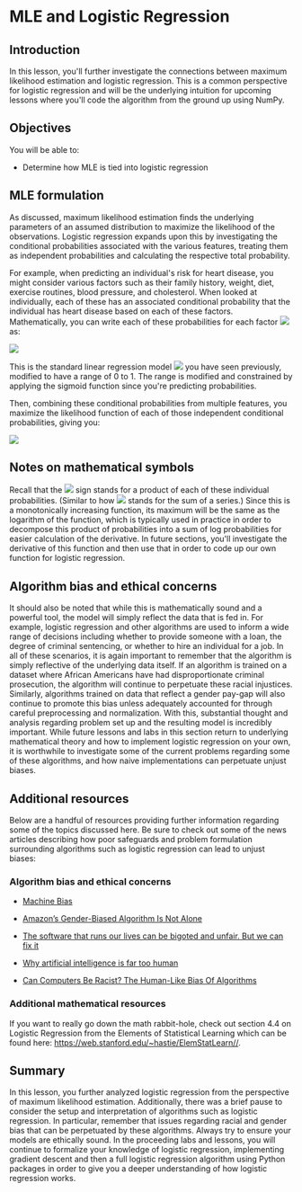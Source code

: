 # MLE and Logistic Regression

## Introduction

In this lesson, you'll further investigate the connections between maximum likelihood estimation and logistic regression. This is a common perspective for logistic regression and will be the underlying intuition for upcoming lessons where you'll code the algorithm from the ground up using NumPy.

## Objectives

You will be able to: 

- Determine how MLE is tied into logistic regression 

## MLE formulation

As discussed, maximum likelihood estimation finds the underlying parameters of an assumed distribution to maximize the likelihood of the observations. Logistic regression expands upon this by investigating the conditional probabilities associated with the various features, treating them as independent probabilities and calculating the respective total probability.  

For example, when predicting an individual's risk for heart disease, you might consider various factors such as their family history, weight, diet, exercise routines, blood pressure, and cholesterol. When looked at individually, each of these has an associated conditional probability that the individual has heart disease based on each of these factors. Mathematically, you can write each of these probabilities for each factor <img src="https://render.githubusercontent.com/render/math?math=X"> as:

<img src="https://render.githubusercontent.com/render/math?math=\pi_i = Pr(Y_i = 1|X_i = x_i) = \dfrac{\text{exp}(\beta_0 %2B \beta_1 x_i)}{1 %2B \text{exp}(\beta_0 %2B \beta_1 x_i)}">

This is the standard linear regression model <img src="https://render.githubusercontent.com/render/math?math=(\beta_0%2B\beta_1 x_i)"> you have seen previously, modified to have a range of 0 to 1. The range is modified and constrained by applying the sigmoid function since you're predicting probabilities.

Then, combining these conditional probabilities from multiple features, you maximize the likelihood function of each of those independent conditional probabilities, giving you:  

<img src="https://render.githubusercontent.com/render/math?math=L(\beta_0%2C\beta_1)%3D\displaystyle\prod_{i=1}^N\pi_i^{y_i}(1-\pi_i)^{n_i-y_i}%3D\displaystyle\prod_{i=1}^N\dfrac{\text{exp}\{y_i(\beta_0 %2B \beta_1x_i)\}}{1%2B\text{exp}(\beta_0 %2B \beta_1x_i)}">




## Notes on mathematical symbols

Recall that the <img src="https://render.githubusercontent.com/render/math?math=\prod"> sign stands for a product of each of these individual probabilities. (Similar to how <img src="https://render.githubusercontent.com/render/math?math=\sum"> stands for the sum of a series.) Since this is a monotonically increasing function, its maximum will be the same as the logarithm of the function, which is typically used in practice in order to decompose this product of probabilities into a sum of log probabilities for easier calculation of the derivative. In future sections, you'll investigate the derivative of this function and then use that in order to code up our own function for logistic regression.  

## Algorithm bias and ethical concerns

It should also be noted that while this is mathematically sound and a powerful tool, the model will simply reflect the data that is fed in. For example, logistic regression and other algorithms are used to inform a wide range of decisions including whether to provide someone with a loan, the degree of criminal sentencing, or whether to hire an individual for a job. In all of these scenarios, it is again important to remember that the algorithm is simply reflective of the underlying data itself. If an algorithm is trained on a dataset where African Americans have had disproportionate criminal prosecution, the algorithm will continue to perpetuate these racial injustices. Similarly, algorithms trained on data that reflect a gender pay-gap will also continue to promote this bias unless adequately accounted for through careful preprocessing and normalization. With this, substantial thought and analysis regarding problem set up and the resulting model is incredibly important. While future lessons and labs in this section return to underlying mathematical theory and how to implement logistic regression on your own, it is worthwhile to investigate some of the current problems regarding some of these algorithms, and how naive implementations can perpetuate unjust biases.

## Additional resources 

Below are a handful of resources providing further information regarding some of the topics discussed here. Be sure to check out some of the news articles describing how poor safeguards and problem formulation surrounding algorithms such as logistic regression can lead to unjust biases: 

### Algorithm bias and ethical concerns

- [Machine Bias](https://www.propublica.org/article/machine-bias-risk-assessments-in-criminal-sentencing)

- [Amazon’s Gender-Biased Algorithm Is Not Alone](https://www.bloomberg.com/opinion/articles/2018-10-16/amazon-s-gender-biased-algorithm-is-not-alone) 

- [The software that runs our lives can be bigoted and unfair. But we can fix it](https://www.bostonglobe.com/business/2017/12/21/the-software-that-runs-our-lives-can-bigoted-and-unfair-but-can-fix/RK4xG4gYxcVNVTIubeC1JI/story.html)  

- [Why artificial intelligence is far too human](https://www.bostonglobe.com/ideas/2017/07/07/why-artificial-intelligence-far-too-human/jvG77QR5xPbpwBL2ApAFAN/story.html)   

- [Can Computers Be Racist? The Human-Like Bias Of Algorithms](https://www.npr.org/2016/03/14/470427605/can-computers-be-racist-the-human-like-bias-of-algorithms)

### Additional mathematical resources

If you want to really go down the math rabbit-hole, check out section 4.4 on Logistic Regression from the Elements of Statistical Learning which can be found here: https://web.stanford.edu/~hastie/ElemStatLearn//.

## Summary

In this lesson, you further analyzed logistic regression from the perspective of maximum likelihood estimation. Additionally, there was a brief pause to consider the setup and interpretation of algorithms such as logistic regression. In particular, remember that issues regarding racial and gender bias that can be perpetuated by these algorithms. Always try to ensure your models are ethically sound. In the proceeding labs and lessons, you will continue to formalize your knowledge of logistic regression, implementing gradient descent and then a full logistic regression algorithm using Python packages in order to give you a deeper understanding of how logistic regression works.

